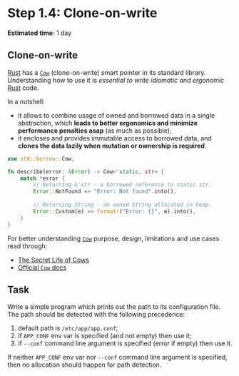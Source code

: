 Step 1.4: Clone-on-write
========================

__Estimated time__: 1 day




## Clone-on-write

[Rust] has a [`Cow`] (clone-on-write) smart pointer in its standard library. Understanding how to use it is _essential to write idiomatic and ergonomic_ [Rust] code.

In a nutshell: 
- it allows to combine usage of owned and borrowed data in a single abstraction, which __leads to better ergonomics and minimize performance penalties asap__ (as much as possible);
- it encloses and provides immutable access to borrowed data, and __clones the data lazily when mutation or ownership is required__.

```rust
use std::borrow::Cow;

fn describe(error: &Error) -> Cow<'static, str> {
    match *error {
        // Returning &'str - a borrowed reference to static str.
        Error::NotFound => "Error: Not found".into(),
        
        // Returning String - an owned String allocated in heap.
        Error::Custom(e) => format!("Error: {}", e).into(),
    }
}
```

For better understanding [`Cow`] purpose, design, limitations and use cases read through:
- [The Secret Life of Cows][1]
- [Official `Cow` docs][`Cow`]




## Task

Write a simple program which prints out the path to its configuration file. The path should be detected with the following precedence:
1. default path is `/etc/app/app.conf`;
2. if `APP_CONF` env var is specified (and not empty) then use it;
3. if `--conf` command line argument is specified (error if empty) then use it.

If neither `APP_CONF` env var nor `--conf` command line argument is specified, then no allocation should happen for path detection.





[`Cow`]: https://doc.rust-lang.org/std/borrow/enum.Cow.html
[Rust]: https://www.rust-lang.org

[1]: https://deterministic.space/secret-life-of-cows.html
